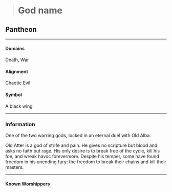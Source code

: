># God name

## Pantheon 

***

#### Domains 

Death, War

#### Alignment

Chaotic Evil

#### Symbol

A black wing

***

### Information

One of the two warring gods, locked in an eternal duel with Old Alba. 

 Old Atter is a god of strife and pain. He gives no scripture but blood and asks no faith but rage. His only desire is to break free of the cycle, kill his foe, and wreak havoc forevermore. Despite his temper, some have found freedom in his unending fury: the freedom to break their chains and kill their masters.

***

#### Known Worshippers
